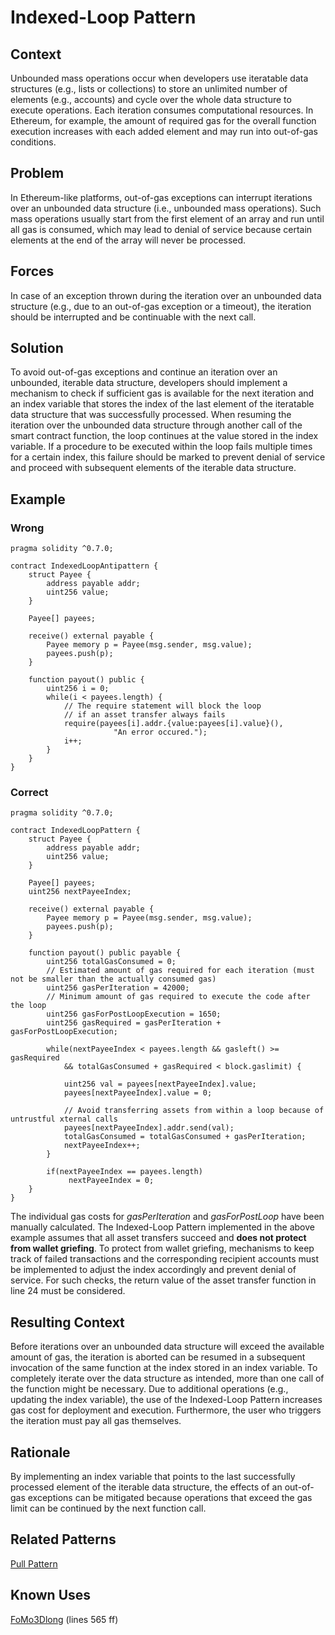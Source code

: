 # Indexed-Loop Pattern

## Context
Unbounded mass operations occur when developers use iteratable data structures (e.g., lists or collections) to store an unlimited number of elements (e.g., accounts) and cycle over the whole data structure to execute operations. Each iteration consumes computational resources. In Ethereum, for example, the amount of required gas for the overall function execution increases with each added element and may run into out-of-gas conditions.

## Problem
In Ethereum-like platforms, out-of-gas exceptions can interrupt iterations over an unbounded data structure (i.e., unbounded mass operations). Such mass operations usually start from the first element of an array and run until all gas is consumed, which may lead to denial of service because certain elements at the end of the array will never be processed.

## Forces
In case of an exception thrown during the iteration over an unbounded data structure (e.g., due to an out-of-gas exception or a timeout), the iteration should be interrupted and be continuable with the next call.

## Solution
To avoid out-of-gas exceptions and continue an iteration over an unbounded, iterable data structure, developers should implement a mechanism to check if sufficient gas is available for the next iteration and an index variable that stores the index of the last element of the iteratable data structure that was successfully processed. When resuming the iteration over the unbounded data structure through another call of the smart contract function, the loop continues at the value stored in the index variable. If a procedure to be executed within the loop fails multiple times for a certain index, this failure should be marked to prevent denial of service and proceed with subsequent elements of the iterable data structure.

## Example
### Wrong
```Solidity
pragma solidity ^0.7.0;

contract IndexedLoopAntipattern {
    struct Payee {
        address payable addr;
        uint256 value;
    }
    
    Payee[] payees;

    receive() external payable {
        Payee memory p = Payee(msg.sender, msg.value);
        payees.push(p);
    }
    
    function payout() public {
        uint256 i = 0;
        while(i < payees.length) {
            // The require statement will block the loop
            // if an asset transfer always fails
            require(payees[i].addr.{value:payees[i].value}(),
                       "An error occured.");
            i++;
        }
    }
}

```
### Correct
```Solidity
pragma solidity ^0.7.0;

contract IndexedLoopPattern {
    struct Payee {
        address payable addr;
        uint256 value;
    }

    Payee[] payees;
    uint256 nextPayeeIndex;

    receive() external payable {
        Payee memory p = Payee(msg.sender, msg.value);
        payees.push(p);
    }

    function payout() public payable {
        uint256 totalGasConsumed = 0;
        // Estimated amount of gas required for each iteration (must not be smaller than the actually consumed gas)
        uint256 gasPerIteration = 42000;
        // Minimum amount of gas required to execute the code after the loop
        uint256 gasForPostLoopExecution = 1650;
        uint256 gasRequired = gasPerIteration + gasForPostLoopExecution;

        while(nextPayeeIndex < payees.length && gasleft() >= gasRequired
            && totalGasConsumed + gasRequired < block.gaslimit) {

            uint256 val = payees[nextPayeeIndex].value;
            payees[nextPayeeIndex].value = 0;
            
            // Avoid transferring assets from within a loop because of untrustful xternal calls
            payees[nextPayeeIndex].addr.send(val);
            totalGasConsumed = totalGasConsumed + gasPerIteration;
            nextPayeeIndex++;
        }
        
        if(nextPayeeIndex == payees.length)
             nextPayeeIndex = 0;
    }
}

```
The individual gas costs for _gasPerIteration_ and _gasForPostLoop_ have been manually calculated. The Indexed-Loop Pattern implemented in the above example assumes that all asset transfers succeed and **does not protect from wallet griefing**. To protect from wallet griefing, mechanisms to keep track of failed transactions and the corresponding recipient accounts must be implemented to adjust the index accordingly and prevent denial of service. For such checks, the return value of the asset transfer function in line 24 must be considered.

## Resulting Context
Before iterations over an unbounded data structure will exceed the available amount of gas, the iteration is aborted can be resumed in a subsequent invocation of the same function at the index stored in an index variable. To completely iterate over the data structure as intended, more than one call of the function might be necessary. Due to additional operations (e.g., updating the index variable), the use of the Indexed-Loop Pattern increases gas cost for deployment and execution. Furthermore, the user who triggers the iteration must pay all gas themselves.

## Rationale
By implementing an index variable that points to the last successfully processed element of the iterable data structure, the effects of an out-of-gas exceptions can be mitigated because operations that exceed the gas limit can be continued by the next function call.

## Related Patterns
[Pull Pattern](/Design%20Patterns/Pull%20Pattern/README.md#context)

## Known Uses
[FoMo3Dlong](https://etherscan.io/address/0xa62142888aba8370742be823c1782d17a0389da1) (lines 565 ff)
